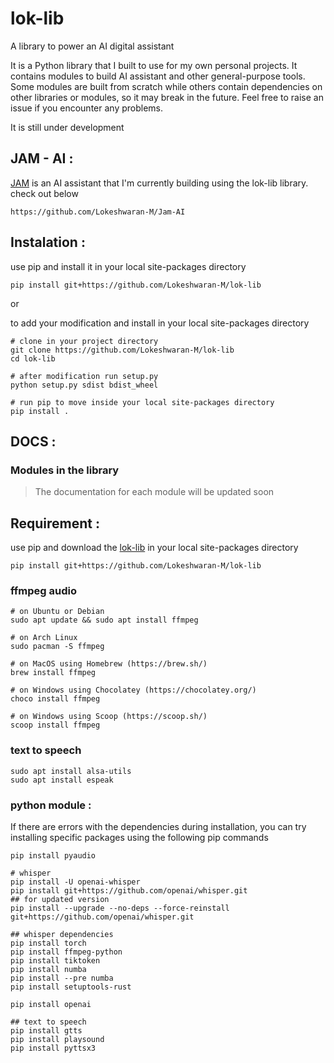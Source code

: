 
# lok-lib
A library to power an AI digital assistant

It is a Python library that I built to use for my own personal projects. It contains modules to build AI assistant and other general-purpose tools. Some modules are built from scratch while others contain dependencies on other libraries or modules, so it may break in the future. Feel free to raise an issue if you encounter any problems. 

It is still under development

## JAM - AI :

[JAM](https://github.com/Lokeshwaran-M/Jam-AI) is an AI assistant that I'm currently building using the lok-lib library. check out below

```
https://github.com/Lokeshwaran-M/Jam-AI
```

## Instalation :

use pip and install it in your local site-packages directory

```
pip install git+https://github.com/Lokeshwaran-M/lok-lib
```

or 

to add your modification and install in your local site-packages directory

```
# clone in your project directory
git clone https://github.com/Lokeshwaran-M/lok-lib
cd lok-lib

# after modification run setup.py 
python setup.py sdist bdist_wheel

# run pip to move inside your local site-packages directory
pip install .
```

## DOCS :

### Modules in the library

> The documentation for each module will be updated soon



## Requirement :

use pip and download the [lok-lib](https://github.com/Lokeshwaran-M/lok-lib) in your local site-packages directory

```
pip install git+https://github.com/Lokeshwaran-M/lok-lib
```
### ffmpeg audio 

```
# on Ubuntu or Debian
sudo apt update && sudo apt install ffmpeg

# on Arch Linux
sudo pacman -S ffmpeg

# on MacOS using Homebrew (https://brew.sh/)
brew install ffmpeg

# on Windows using Chocolatey (https://chocolatey.org/)
choco install ffmpeg

# on Windows using Scoop (https://scoop.sh/)
scoop install ffmpeg
```

### text to speech

```
sudo apt install alsa-utils
sudo apt install espeak
```
### python module :

If there are errors with the dependencies during installation, you can try installing specific packages using the following pip commands

```
pip install pyaudio

# whisper
pip install -U openai-whisper
pip install git+https://github.com/openai/whisper.git 
## for updated version
pip install --upgrade --no-deps --force-reinstall git+https://github.com/openai/whisper.git

## whisper dependencies
pip install torch
pip install ffmpeg-python
pip install tiktoken
pip install numba
pip install --pre numba
pip install setuptools-rust

pip install openai

## text to speech
pip install gtts
pip install playsound
pip install pyttsx3

```



